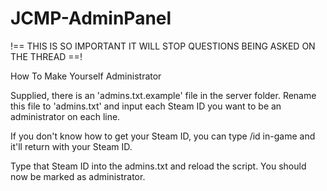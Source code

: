 JCMP-AdminPanel
===============

!== THIS IS SO IMPORTANT IT WILL STOP QUESTIONS BEING ASKED ON THE THREAD ==!

How To Make Yourself Administrator

Supplied, there is an 'admins.txt.example' file in the server folder. Rename this file to 'admins.txt' and input each Steam ID you want to be an administrator on each line.

If you don't know how to get your Steam ID, you can type /id in-game and it'll return with your Steam ID.

Type that Steam ID into the admins.txt and reload the script. You should now be marked as administrator.
